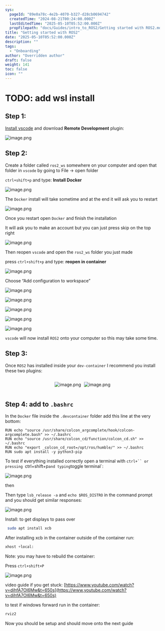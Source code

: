 ```yaml
---
sys:
  pageId: "89e0a78c-4e2b-4070-b327-d28cb0694742"
  createdTime: "2024-08-21T00:24:00.000Z"
  lastEditedTime: "2025-05-10T05:52:00.000Z"
  propFilepath: "docs/Guides/intro_to_ROS2/Getting started with ROS2.md"
title: "Getting started with ROS2"
date: "2025-05-10T05:52:00.000Z"
description: ""
tags:
  - "Onboarding"
author: "Overridden author"
draft: false
weight: 141
toc: false
icon: ""
---
```


# TODO: add wsl install

## Step 1:

[Install vscode](https://code.visualstudio.com/download) and download **Remote Development** plugin:

![image.png](https://prod-files-secure.s3.us-west-2.amazonaws.com/d518164a-d88e-44d1-a4ee-3adb3bd8bce0/efb52993-1881-4a40-b95e-6f020334f022/image.png?X-Amz-Algorithm=AWS4-HMAC-SHA256&X-Amz-Content-Sha256=UNSIGNED-PAYLOAD&X-Amz-Credential=ASIAZI2LB4663GEOVYK6%2F20250531%2Fus-west-2%2Fs3%2Faws4_request&X-Amz-Date=20250531T220723Z&X-Amz-Expires=3600&X-Amz-Security-Token=IQoJb3JpZ2luX2VjEPn%2F%2F%2F%2F%2F%2F%2F%2F%2F%2FwEaCXVzLXdlc3QtMiJHMEUCIHkoWlfay0a9erhsBtyrtprq41NfCHEE68M8%2BkeQ0bpyAiEA0YX0wL0N8CBPJjWfMyx6PbtePTtLNo%2FCKTO7%2BenXC3UqiAQIwv%2F%2F%2F%2F%2F%2F%2F%2F%2F%2FARAAGgw2Mzc0MjMxODM4MDUiDO6nayF2W5JQJJmi6ircA7xWtS%2FuyOEsOBCIG9NvzFUs0AecvJSJJ4ha3HJ5KYezRRik%2FGH29cWyMEK174geKGmPzFK9t4q44QCQx7Ew%2B2G6M2CUULia4MFMafIXK81eryZMloZ%2BU97h%2FTlMo8pEmpHalHyhp%2FuvcAzYNSIDqQ0kSvQLSZwifsRFgzW2JKU1E%2Bq7UFX7qQMlCQbIqSgBPz3cj3CflfpFuHhv2BNbwtZZ6MYTBYDgOOVO39dgclt6ucS5WF%2BUWdo25PywMXNEM6vEp0PpVIh6%2Byrh1G1CtLU1vlgRVW95HHsUip%2FHwFHyaKuplNsL%2BX1ZVZhx54jT76G0fOif4hEP%2FMo4SDGPa8X0uXhdJyhz3Txbx%2FRSTG8NgsD%2BMGmPU9R06RrS3HrozrzVkng395T6NM5DxFHDGxK4b1%2FPU2gLUj6pslKu%2FOqogXL5Fc4F%2F2CxQJhCVNvZCCqegR0WZOCKMyj7g4gThOaC5FCm0DP8kmoKpkEms6amvQCLiL6FSg6kO8%2BCV%2FRFMHKff%2FP9DfvAjgWw8JDHjfqsFTUQ1HSJrVnL3mv2pfMAs7PbrBWWl5H%2FtVSfJGsNNIMLrWTjmqDEgS6rkgk2zf7ATapYK3PUq8iGp9HNuy94OcNt6smNp3qFbllaMOzt7MEGOqUBczObuBMSXNXtStQcQHGrEIhTfmcbFLwjgy2Mux4OfgiAU75VT3ze3lUqF5MV7%2F0%2BDbQPh4Pd1uQSiPWJ9BoZjawo1lxYFbvZKPrTAb5YIEYWq%2BSo4sIkadQvcv52wOYoMf3UawTwNtfffROpXOA0eUwxC4bauGrxEkJvsKRGbcXjddxf%2FkLUgMiMuEkheVqx%2BCy4%2FkXSz6RZrXFZyv6dskvZFUix&X-Amz-Signature=5eee6ee8249cfb50b8d29c5e4b938be7bf46e34946dd3bf4cb7113d9ad6933f5&X-Amz-SignedHeaders=host&x-id=GetObject)

## Step 2:

Create a folder called `ros2_ws` somewhere on your computer and open that folder in `vscode` by going to File → open folder 

`ctrl+shift+p` and type: **Install Docker**

![image.png](https://prod-files-secure.s3.us-west-2.amazonaws.com/d518164a-d88e-44d1-a4ee-3adb3bd8bce0/2269dc0e-1cd5-47ff-bceb-c04ad9b2eab0/image.png?X-Amz-Algorithm=AWS4-HMAC-SHA256&X-Amz-Content-Sha256=UNSIGNED-PAYLOAD&X-Amz-Credential=ASIAZI2LB4663GEOVYK6%2F20250531%2Fus-west-2%2Fs3%2Faws4_request&X-Amz-Date=20250531T220723Z&X-Amz-Expires=3600&X-Amz-Security-Token=IQoJb3JpZ2luX2VjEPn%2F%2F%2F%2F%2F%2F%2F%2F%2F%2FwEaCXVzLXdlc3QtMiJHMEUCIHkoWlfay0a9erhsBtyrtprq41NfCHEE68M8%2BkeQ0bpyAiEA0YX0wL0N8CBPJjWfMyx6PbtePTtLNo%2FCKTO7%2BenXC3UqiAQIwv%2F%2F%2F%2F%2F%2F%2F%2F%2F%2FARAAGgw2Mzc0MjMxODM4MDUiDO6nayF2W5JQJJmi6ircA7xWtS%2FuyOEsOBCIG9NvzFUs0AecvJSJJ4ha3HJ5KYezRRik%2FGH29cWyMEK174geKGmPzFK9t4q44QCQx7Ew%2B2G6M2CUULia4MFMafIXK81eryZMloZ%2BU97h%2FTlMo8pEmpHalHyhp%2FuvcAzYNSIDqQ0kSvQLSZwifsRFgzW2JKU1E%2Bq7UFX7qQMlCQbIqSgBPz3cj3CflfpFuHhv2BNbwtZZ6MYTBYDgOOVO39dgclt6ucS5WF%2BUWdo25PywMXNEM6vEp0PpVIh6%2Byrh1G1CtLU1vlgRVW95HHsUip%2FHwFHyaKuplNsL%2BX1ZVZhx54jT76G0fOif4hEP%2FMo4SDGPa8X0uXhdJyhz3Txbx%2FRSTG8NgsD%2BMGmPU9R06RrS3HrozrzVkng395T6NM5DxFHDGxK4b1%2FPU2gLUj6pslKu%2FOqogXL5Fc4F%2F2CxQJhCVNvZCCqegR0WZOCKMyj7g4gThOaC5FCm0DP8kmoKpkEms6amvQCLiL6FSg6kO8%2BCV%2FRFMHKff%2FP9DfvAjgWw8JDHjfqsFTUQ1HSJrVnL3mv2pfMAs7PbrBWWl5H%2FtVSfJGsNNIMLrWTjmqDEgS6rkgk2zf7ATapYK3PUq8iGp9HNuy94OcNt6smNp3qFbllaMOzt7MEGOqUBczObuBMSXNXtStQcQHGrEIhTfmcbFLwjgy2Mux4OfgiAU75VT3ze3lUqF5MV7%2F0%2BDbQPh4Pd1uQSiPWJ9BoZjawo1lxYFbvZKPrTAb5YIEYWq%2BSo4sIkadQvcv52wOYoMf3UawTwNtfffROpXOA0eUwxC4bauGrxEkJvsKRGbcXjddxf%2FkLUgMiMuEkheVqx%2BCy4%2FkXSz6RZrXFZyv6dskvZFUix&X-Amz-Signature=279aa71de571ae2c74b8760184c3bd1b1af5573c9a3cca3e6684219ebd9fd7f2&X-Amz-SignedHeaders=host&x-id=GetObject)

The `Docker` install will take sometime and at the end it will ask you to restart

![image.png](https://prod-files-secure.s3.us-west-2.amazonaws.com/d518164a-d88e-44d1-a4ee-3adb3bd8bce0/ed233f78-be33-4b1f-b89c-9c346c0e961e/image.png?X-Amz-Algorithm=AWS4-HMAC-SHA256&X-Amz-Content-Sha256=UNSIGNED-PAYLOAD&X-Amz-Credential=ASIAZI2LB4663GEOVYK6%2F20250531%2Fus-west-2%2Fs3%2Faws4_request&X-Amz-Date=20250531T220723Z&X-Amz-Expires=3600&X-Amz-Security-Token=IQoJb3JpZ2luX2VjEPn%2F%2F%2F%2F%2F%2F%2F%2F%2F%2FwEaCXVzLXdlc3QtMiJHMEUCIHkoWlfay0a9erhsBtyrtprq41NfCHEE68M8%2BkeQ0bpyAiEA0YX0wL0N8CBPJjWfMyx6PbtePTtLNo%2FCKTO7%2BenXC3UqiAQIwv%2F%2F%2F%2F%2F%2F%2F%2F%2F%2FARAAGgw2Mzc0MjMxODM4MDUiDO6nayF2W5JQJJmi6ircA7xWtS%2FuyOEsOBCIG9NvzFUs0AecvJSJJ4ha3HJ5KYezRRik%2FGH29cWyMEK174geKGmPzFK9t4q44QCQx7Ew%2B2G6M2CUULia4MFMafIXK81eryZMloZ%2BU97h%2FTlMo8pEmpHalHyhp%2FuvcAzYNSIDqQ0kSvQLSZwifsRFgzW2JKU1E%2Bq7UFX7qQMlCQbIqSgBPz3cj3CflfpFuHhv2BNbwtZZ6MYTBYDgOOVO39dgclt6ucS5WF%2BUWdo25PywMXNEM6vEp0PpVIh6%2Byrh1G1CtLU1vlgRVW95HHsUip%2FHwFHyaKuplNsL%2BX1ZVZhx54jT76G0fOif4hEP%2FMo4SDGPa8X0uXhdJyhz3Txbx%2FRSTG8NgsD%2BMGmPU9R06RrS3HrozrzVkng395T6NM5DxFHDGxK4b1%2FPU2gLUj6pslKu%2FOqogXL5Fc4F%2F2CxQJhCVNvZCCqegR0WZOCKMyj7g4gThOaC5FCm0DP8kmoKpkEms6amvQCLiL6FSg6kO8%2BCV%2FRFMHKff%2FP9DfvAjgWw8JDHjfqsFTUQ1HSJrVnL3mv2pfMAs7PbrBWWl5H%2FtVSfJGsNNIMLrWTjmqDEgS6rkgk2zf7ATapYK3PUq8iGp9HNuy94OcNt6smNp3qFbllaMOzt7MEGOqUBczObuBMSXNXtStQcQHGrEIhTfmcbFLwjgy2Mux4OfgiAU75VT3ze3lUqF5MV7%2F0%2BDbQPh4Pd1uQSiPWJ9BoZjawo1lxYFbvZKPrTAb5YIEYWq%2BSo4sIkadQvcv52wOYoMf3UawTwNtfffROpXOA0eUwxC4bauGrxEkJvsKRGbcXjddxf%2FkLUgMiMuEkheVqx%2BCy4%2FkXSz6RZrXFZyv6dskvZFUix&X-Amz-Signature=39cac5d041f8bbce5780de640a0f7963d8bb989d9181e143dd75bdffb01b5aaf&X-Amz-SignedHeaders=host&x-id=GetObject)

Once you restart open `Docker` and finish the installation

It will ask you to make an account but you can just press skip on the top right

![image.png](https://prod-files-secure.s3.us-west-2.amazonaws.com/d518164a-d88e-44d1-a4ee-3adb3bd8bce0/21010ad9-1659-4fd9-9f59-9932a09b2a3d/image.png?X-Amz-Algorithm=AWS4-HMAC-SHA256&X-Amz-Content-Sha256=UNSIGNED-PAYLOAD&X-Amz-Credential=ASIAZI2LB4663GEOVYK6%2F20250531%2Fus-west-2%2Fs3%2Faws4_request&X-Amz-Date=20250531T220723Z&X-Amz-Expires=3600&X-Amz-Security-Token=IQoJb3JpZ2luX2VjEPn%2F%2F%2F%2F%2F%2F%2F%2F%2F%2FwEaCXVzLXdlc3QtMiJHMEUCIHkoWlfay0a9erhsBtyrtprq41NfCHEE68M8%2BkeQ0bpyAiEA0YX0wL0N8CBPJjWfMyx6PbtePTtLNo%2FCKTO7%2BenXC3UqiAQIwv%2F%2F%2F%2F%2F%2F%2F%2F%2F%2FARAAGgw2Mzc0MjMxODM4MDUiDO6nayF2W5JQJJmi6ircA7xWtS%2FuyOEsOBCIG9NvzFUs0AecvJSJJ4ha3HJ5KYezRRik%2FGH29cWyMEK174geKGmPzFK9t4q44QCQx7Ew%2B2G6M2CUULia4MFMafIXK81eryZMloZ%2BU97h%2FTlMo8pEmpHalHyhp%2FuvcAzYNSIDqQ0kSvQLSZwifsRFgzW2JKU1E%2Bq7UFX7qQMlCQbIqSgBPz3cj3CflfpFuHhv2BNbwtZZ6MYTBYDgOOVO39dgclt6ucS5WF%2BUWdo25PywMXNEM6vEp0PpVIh6%2Byrh1G1CtLU1vlgRVW95HHsUip%2FHwFHyaKuplNsL%2BX1ZVZhx54jT76G0fOif4hEP%2FMo4SDGPa8X0uXhdJyhz3Txbx%2FRSTG8NgsD%2BMGmPU9R06RrS3HrozrzVkng395T6NM5DxFHDGxK4b1%2FPU2gLUj6pslKu%2FOqogXL5Fc4F%2F2CxQJhCVNvZCCqegR0WZOCKMyj7g4gThOaC5FCm0DP8kmoKpkEms6amvQCLiL6FSg6kO8%2BCV%2FRFMHKff%2FP9DfvAjgWw8JDHjfqsFTUQ1HSJrVnL3mv2pfMAs7PbrBWWl5H%2FtVSfJGsNNIMLrWTjmqDEgS6rkgk2zf7ATapYK3PUq8iGp9HNuy94OcNt6smNp3qFbllaMOzt7MEGOqUBczObuBMSXNXtStQcQHGrEIhTfmcbFLwjgy2Mux4OfgiAU75VT3ze3lUqF5MV7%2F0%2BDbQPh4Pd1uQSiPWJ9BoZjawo1lxYFbvZKPrTAb5YIEYWq%2BSo4sIkadQvcv52wOYoMf3UawTwNtfffROpXOA0eUwxC4bauGrxEkJvsKRGbcXjddxf%2FkLUgMiMuEkheVqx%2BCy4%2FkXSz6RZrXFZyv6dskvZFUix&X-Amz-Signature=7e2fc18c17fdb8e6794612051917f2ba798000329b14bfd311119cade7238a42&X-Amz-SignedHeaders=host&x-id=GetObject)

Then reopen `vscode` and open the `ros2_ws` folder you just made

press `ctrl+shift+p` and type: **reopen in container**

![image.png](https://prod-files-secure.s3.us-west-2.amazonaws.com/d518164a-d88e-44d1-a4ee-3adb3bd8bce0/4e93b8c2-41ad-488c-8095-c74205196118/image.png?X-Amz-Algorithm=AWS4-HMAC-SHA256&X-Amz-Content-Sha256=UNSIGNED-PAYLOAD&X-Amz-Credential=ASIAZI2LB4663GEOVYK6%2F20250531%2Fus-west-2%2Fs3%2Faws4_request&X-Amz-Date=20250531T220723Z&X-Amz-Expires=3600&X-Amz-Security-Token=IQoJb3JpZ2luX2VjEPn%2F%2F%2F%2F%2F%2F%2F%2F%2F%2FwEaCXVzLXdlc3QtMiJHMEUCIHkoWlfay0a9erhsBtyrtprq41NfCHEE68M8%2BkeQ0bpyAiEA0YX0wL0N8CBPJjWfMyx6PbtePTtLNo%2FCKTO7%2BenXC3UqiAQIwv%2F%2F%2F%2F%2F%2F%2F%2F%2F%2FARAAGgw2Mzc0MjMxODM4MDUiDO6nayF2W5JQJJmi6ircA7xWtS%2FuyOEsOBCIG9NvzFUs0AecvJSJJ4ha3HJ5KYezRRik%2FGH29cWyMEK174geKGmPzFK9t4q44QCQx7Ew%2B2G6M2CUULia4MFMafIXK81eryZMloZ%2BU97h%2FTlMo8pEmpHalHyhp%2FuvcAzYNSIDqQ0kSvQLSZwifsRFgzW2JKU1E%2Bq7UFX7qQMlCQbIqSgBPz3cj3CflfpFuHhv2BNbwtZZ6MYTBYDgOOVO39dgclt6ucS5WF%2BUWdo25PywMXNEM6vEp0PpVIh6%2Byrh1G1CtLU1vlgRVW95HHsUip%2FHwFHyaKuplNsL%2BX1ZVZhx54jT76G0fOif4hEP%2FMo4SDGPa8X0uXhdJyhz3Txbx%2FRSTG8NgsD%2BMGmPU9R06RrS3HrozrzVkng395T6NM5DxFHDGxK4b1%2FPU2gLUj6pslKu%2FOqogXL5Fc4F%2F2CxQJhCVNvZCCqegR0WZOCKMyj7g4gThOaC5FCm0DP8kmoKpkEms6amvQCLiL6FSg6kO8%2BCV%2FRFMHKff%2FP9DfvAjgWw8JDHjfqsFTUQ1HSJrVnL3mv2pfMAs7PbrBWWl5H%2FtVSfJGsNNIMLrWTjmqDEgS6rkgk2zf7ATapYK3PUq8iGp9HNuy94OcNt6smNp3qFbllaMOzt7MEGOqUBczObuBMSXNXtStQcQHGrEIhTfmcbFLwjgy2Mux4OfgiAU75VT3ze3lUqF5MV7%2F0%2BDbQPh4Pd1uQSiPWJ9BoZjawo1lxYFbvZKPrTAb5YIEYWq%2BSo4sIkadQvcv52wOYoMf3UawTwNtfffROpXOA0eUwxC4bauGrxEkJvsKRGbcXjddxf%2FkLUgMiMuEkheVqx%2BCy4%2FkXSz6RZrXFZyv6dskvZFUix&X-Amz-Signature=ad71e75cd164a708a36543a67dde7cf371c7f6633932a77fe1b3baecd9f4c76e&X-Amz-SignedHeaders=host&x-id=GetObject)

Choose “Add configuration to workspace”

![image.png](https://prod-files-secure.s3.us-west-2.amazonaws.com/d518164a-d88e-44d1-a4ee-3adb3bd8bce0/9560b282-5060-4989-ba37-97e7b2c22476/image.png?X-Amz-Algorithm=AWS4-HMAC-SHA256&X-Amz-Content-Sha256=UNSIGNED-PAYLOAD&X-Amz-Credential=ASIAZI2LB4663GEOVYK6%2F20250531%2Fus-west-2%2Fs3%2Faws4_request&X-Amz-Date=20250531T220723Z&X-Amz-Expires=3600&X-Amz-Security-Token=IQoJb3JpZ2luX2VjEPn%2F%2F%2F%2F%2F%2F%2F%2F%2F%2FwEaCXVzLXdlc3QtMiJHMEUCIHkoWlfay0a9erhsBtyrtprq41NfCHEE68M8%2BkeQ0bpyAiEA0YX0wL0N8CBPJjWfMyx6PbtePTtLNo%2FCKTO7%2BenXC3UqiAQIwv%2F%2F%2F%2F%2F%2F%2F%2F%2F%2FARAAGgw2Mzc0MjMxODM4MDUiDO6nayF2W5JQJJmi6ircA7xWtS%2FuyOEsOBCIG9NvzFUs0AecvJSJJ4ha3HJ5KYezRRik%2FGH29cWyMEK174geKGmPzFK9t4q44QCQx7Ew%2B2G6M2CUULia4MFMafIXK81eryZMloZ%2BU97h%2FTlMo8pEmpHalHyhp%2FuvcAzYNSIDqQ0kSvQLSZwifsRFgzW2JKU1E%2Bq7UFX7qQMlCQbIqSgBPz3cj3CflfpFuHhv2BNbwtZZ6MYTBYDgOOVO39dgclt6ucS5WF%2BUWdo25PywMXNEM6vEp0PpVIh6%2Byrh1G1CtLU1vlgRVW95HHsUip%2FHwFHyaKuplNsL%2BX1ZVZhx54jT76G0fOif4hEP%2FMo4SDGPa8X0uXhdJyhz3Txbx%2FRSTG8NgsD%2BMGmPU9R06RrS3HrozrzVkng395T6NM5DxFHDGxK4b1%2FPU2gLUj6pslKu%2FOqogXL5Fc4F%2F2CxQJhCVNvZCCqegR0WZOCKMyj7g4gThOaC5FCm0DP8kmoKpkEms6amvQCLiL6FSg6kO8%2BCV%2FRFMHKff%2FP9DfvAjgWw8JDHjfqsFTUQ1HSJrVnL3mv2pfMAs7PbrBWWl5H%2FtVSfJGsNNIMLrWTjmqDEgS6rkgk2zf7ATapYK3PUq8iGp9HNuy94OcNt6smNp3qFbllaMOzt7MEGOqUBczObuBMSXNXtStQcQHGrEIhTfmcbFLwjgy2Mux4OfgiAU75VT3ze3lUqF5MV7%2F0%2BDbQPh4Pd1uQSiPWJ9BoZjawo1lxYFbvZKPrTAb5YIEYWq%2BSo4sIkadQvcv52wOYoMf3UawTwNtfffROpXOA0eUwxC4bauGrxEkJvsKRGbcXjddxf%2FkLUgMiMuEkheVqx%2BCy4%2FkXSz6RZrXFZyv6dskvZFUix&X-Amz-Signature=6776e3a792489593fbc64d44cf818e4e2227d672b254f7ae3889c348b129ca63&X-Amz-SignedHeaders=host&x-id=GetObject)

![image.png](https://prod-files-secure.s3.us-west-2.amazonaws.com/d518164a-d88e-44d1-a4ee-3adb3bd8bce0/2ee63f81-886b-48e8-a553-dc6e5eac99e4/image.png?X-Amz-Algorithm=AWS4-HMAC-SHA256&X-Amz-Content-Sha256=UNSIGNED-PAYLOAD&X-Amz-Credential=ASIAZI2LB4663GEOVYK6%2F20250531%2Fus-west-2%2Fs3%2Faws4_request&X-Amz-Date=20250531T220723Z&X-Amz-Expires=3600&X-Amz-Security-Token=IQoJb3JpZ2luX2VjEPn%2F%2F%2F%2F%2F%2F%2F%2F%2F%2FwEaCXVzLXdlc3QtMiJHMEUCIHkoWlfay0a9erhsBtyrtprq41NfCHEE68M8%2BkeQ0bpyAiEA0YX0wL0N8CBPJjWfMyx6PbtePTtLNo%2FCKTO7%2BenXC3UqiAQIwv%2F%2F%2F%2F%2F%2F%2F%2F%2F%2FARAAGgw2Mzc0MjMxODM4MDUiDO6nayF2W5JQJJmi6ircA7xWtS%2FuyOEsOBCIG9NvzFUs0AecvJSJJ4ha3HJ5KYezRRik%2FGH29cWyMEK174geKGmPzFK9t4q44QCQx7Ew%2B2G6M2CUULia4MFMafIXK81eryZMloZ%2BU97h%2FTlMo8pEmpHalHyhp%2FuvcAzYNSIDqQ0kSvQLSZwifsRFgzW2JKU1E%2Bq7UFX7qQMlCQbIqSgBPz3cj3CflfpFuHhv2BNbwtZZ6MYTBYDgOOVO39dgclt6ucS5WF%2BUWdo25PywMXNEM6vEp0PpVIh6%2Byrh1G1CtLU1vlgRVW95HHsUip%2FHwFHyaKuplNsL%2BX1ZVZhx54jT76G0fOif4hEP%2FMo4SDGPa8X0uXhdJyhz3Txbx%2FRSTG8NgsD%2BMGmPU9R06RrS3HrozrzVkng395T6NM5DxFHDGxK4b1%2FPU2gLUj6pslKu%2FOqogXL5Fc4F%2F2CxQJhCVNvZCCqegR0WZOCKMyj7g4gThOaC5FCm0DP8kmoKpkEms6amvQCLiL6FSg6kO8%2BCV%2FRFMHKff%2FP9DfvAjgWw8JDHjfqsFTUQ1HSJrVnL3mv2pfMAs7PbrBWWl5H%2FtVSfJGsNNIMLrWTjmqDEgS6rkgk2zf7ATapYK3PUq8iGp9HNuy94OcNt6smNp3qFbllaMOzt7MEGOqUBczObuBMSXNXtStQcQHGrEIhTfmcbFLwjgy2Mux4OfgiAU75VT3ze3lUqF5MV7%2F0%2BDbQPh4Pd1uQSiPWJ9BoZjawo1lxYFbvZKPrTAb5YIEYWq%2BSo4sIkadQvcv52wOYoMf3UawTwNtfffROpXOA0eUwxC4bauGrxEkJvsKRGbcXjddxf%2FkLUgMiMuEkheVqx%2BCy4%2FkXSz6RZrXFZyv6dskvZFUix&X-Amz-Signature=90b141102308858a14a5ad73912dd192ffe36afd757497509a72bf35a80709b8&X-Amz-SignedHeaders=host&x-id=GetObject)

![image.png](https://prod-files-secure.s3.us-west-2.amazonaws.com/d518164a-d88e-44d1-a4ee-3adb3bd8bce0/ae1580b2-b048-407e-aed9-b584224a7a04/image.png?X-Amz-Algorithm=AWS4-HMAC-SHA256&X-Amz-Content-Sha256=UNSIGNED-PAYLOAD&X-Amz-Credential=ASIAZI2LB4663GEOVYK6%2F20250531%2Fus-west-2%2Fs3%2Faws4_request&X-Amz-Date=20250531T220723Z&X-Amz-Expires=3600&X-Amz-Security-Token=IQoJb3JpZ2luX2VjEPn%2F%2F%2F%2F%2F%2F%2F%2F%2F%2FwEaCXVzLXdlc3QtMiJHMEUCIHkoWlfay0a9erhsBtyrtprq41NfCHEE68M8%2BkeQ0bpyAiEA0YX0wL0N8CBPJjWfMyx6PbtePTtLNo%2FCKTO7%2BenXC3UqiAQIwv%2F%2F%2F%2F%2F%2F%2F%2F%2F%2FARAAGgw2Mzc0MjMxODM4MDUiDO6nayF2W5JQJJmi6ircA7xWtS%2FuyOEsOBCIG9NvzFUs0AecvJSJJ4ha3HJ5KYezRRik%2FGH29cWyMEK174geKGmPzFK9t4q44QCQx7Ew%2B2G6M2CUULia4MFMafIXK81eryZMloZ%2BU97h%2FTlMo8pEmpHalHyhp%2FuvcAzYNSIDqQ0kSvQLSZwifsRFgzW2JKU1E%2Bq7UFX7qQMlCQbIqSgBPz3cj3CflfpFuHhv2BNbwtZZ6MYTBYDgOOVO39dgclt6ucS5WF%2BUWdo25PywMXNEM6vEp0PpVIh6%2Byrh1G1CtLU1vlgRVW95HHsUip%2FHwFHyaKuplNsL%2BX1ZVZhx54jT76G0fOif4hEP%2FMo4SDGPa8X0uXhdJyhz3Txbx%2FRSTG8NgsD%2BMGmPU9R06RrS3HrozrzVkng395T6NM5DxFHDGxK4b1%2FPU2gLUj6pslKu%2FOqogXL5Fc4F%2F2CxQJhCVNvZCCqegR0WZOCKMyj7g4gThOaC5FCm0DP8kmoKpkEms6amvQCLiL6FSg6kO8%2BCV%2FRFMHKff%2FP9DfvAjgWw8JDHjfqsFTUQ1HSJrVnL3mv2pfMAs7PbrBWWl5H%2FtVSfJGsNNIMLrWTjmqDEgS6rkgk2zf7ATapYK3PUq8iGp9HNuy94OcNt6smNp3qFbllaMOzt7MEGOqUBczObuBMSXNXtStQcQHGrEIhTfmcbFLwjgy2Mux4OfgiAU75VT3ze3lUqF5MV7%2F0%2BDbQPh4Pd1uQSiPWJ9BoZjawo1lxYFbvZKPrTAb5YIEYWq%2BSo4sIkadQvcv52wOYoMf3UawTwNtfffROpXOA0eUwxC4bauGrxEkJvsKRGbcXjddxf%2FkLUgMiMuEkheVqx%2BCy4%2FkXSz6RZrXFZyv6dskvZFUix&X-Amz-Signature=22f2fb9ade27fd5bcd4f9a233da4b5974c385f89b4177709daca6376392c8813&X-Amz-SignedHeaders=host&x-id=GetObject)

![image.png](https://prod-files-secure.s3.us-west-2.amazonaws.com/d518164a-d88e-44d1-a4ee-3adb3bd8bce0/53255b28-f75e-430f-b9e3-c0ac8577e42b/image.png?X-Amz-Algorithm=AWS4-HMAC-SHA256&X-Amz-Content-Sha256=UNSIGNED-PAYLOAD&X-Amz-Credential=ASIAZI2LB4663GEOVYK6%2F20250531%2Fus-west-2%2Fs3%2Faws4_request&X-Amz-Date=20250531T220723Z&X-Amz-Expires=3600&X-Amz-Security-Token=IQoJb3JpZ2luX2VjEPn%2F%2F%2F%2F%2F%2F%2F%2F%2F%2FwEaCXVzLXdlc3QtMiJHMEUCIHkoWlfay0a9erhsBtyrtprq41NfCHEE68M8%2BkeQ0bpyAiEA0YX0wL0N8CBPJjWfMyx6PbtePTtLNo%2FCKTO7%2BenXC3UqiAQIwv%2F%2F%2F%2F%2F%2F%2F%2F%2F%2FARAAGgw2Mzc0MjMxODM4MDUiDO6nayF2W5JQJJmi6ircA7xWtS%2FuyOEsOBCIG9NvzFUs0AecvJSJJ4ha3HJ5KYezRRik%2FGH29cWyMEK174geKGmPzFK9t4q44QCQx7Ew%2B2G6M2CUULia4MFMafIXK81eryZMloZ%2BU97h%2FTlMo8pEmpHalHyhp%2FuvcAzYNSIDqQ0kSvQLSZwifsRFgzW2JKU1E%2Bq7UFX7qQMlCQbIqSgBPz3cj3CflfpFuHhv2BNbwtZZ6MYTBYDgOOVO39dgclt6ucS5WF%2BUWdo25PywMXNEM6vEp0PpVIh6%2Byrh1G1CtLU1vlgRVW95HHsUip%2FHwFHyaKuplNsL%2BX1ZVZhx54jT76G0fOif4hEP%2FMo4SDGPa8X0uXhdJyhz3Txbx%2FRSTG8NgsD%2BMGmPU9R06RrS3HrozrzVkng395T6NM5DxFHDGxK4b1%2FPU2gLUj6pslKu%2FOqogXL5Fc4F%2F2CxQJhCVNvZCCqegR0WZOCKMyj7g4gThOaC5FCm0DP8kmoKpkEms6amvQCLiL6FSg6kO8%2BCV%2FRFMHKff%2FP9DfvAjgWw8JDHjfqsFTUQ1HSJrVnL3mv2pfMAs7PbrBWWl5H%2FtVSfJGsNNIMLrWTjmqDEgS6rkgk2zf7ATapYK3PUq8iGp9HNuy94OcNt6smNp3qFbllaMOzt7MEGOqUBczObuBMSXNXtStQcQHGrEIhTfmcbFLwjgy2Mux4OfgiAU75VT3ze3lUqF5MV7%2F0%2BDbQPh4Pd1uQSiPWJ9BoZjawo1lxYFbvZKPrTAb5YIEYWq%2BSo4sIkadQvcv52wOYoMf3UawTwNtfffROpXOA0eUwxC4bauGrxEkJvsKRGbcXjddxf%2FkLUgMiMuEkheVqx%2BCy4%2FkXSz6RZrXFZyv6dskvZFUix&X-Amz-Signature=7f9359b1a5b14dc7a9ccd6fa3b2eb6ff77f1dd1f9c42241de26815dbf11be215&X-Amz-SignedHeaders=host&x-id=GetObject)

![image.png](https://prod-files-secure.s3.us-west-2.amazonaws.com/d518164a-d88e-44d1-a4ee-3adb3bd8bce0/7c562767-5af9-4ffb-97d1-327bcdf4ee00/image.png?X-Amz-Algorithm=AWS4-HMAC-SHA256&X-Amz-Content-Sha256=UNSIGNED-PAYLOAD&X-Amz-Credential=ASIAZI2LB4663GEOVYK6%2F20250531%2Fus-west-2%2Fs3%2Faws4_request&X-Amz-Date=20250531T220723Z&X-Amz-Expires=3600&X-Amz-Security-Token=IQoJb3JpZ2luX2VjEPn%2F%2F%2F%2F%2F%2F%2F%2F%2F%2FwEaCXVzLXdlc3QtMiJHMEUCIHkoWlfay0a9erhsBtyrtprq41NfCHEE68M8%2BkeQ0bpyAiEA0YX0wL0N8CBPJjWfMyx6PbtePTtLNo%2FCKTO7%2BenXC3UqiAQIwv%2F%2F%2F%2F%2F%2F%2F%2F%2F%2FARAAGgw2Mzc0MjMxODM4MDUiDO6nayF2W5JQJJmi6ircA7xWtS%2FuyOEsOBCIG9NvzFUs0AecvJSJJ4ha3HJ5KYezRRik%2FGH29cWyMEK174geKGmPzFK9t4q44QCQx7Ew%2B2G6M2CUULia4MFMafIXK81eryZMloZ%2BU97h%2FTlMo8pEmpHalHyhp%2FuvcAzYNSIDqQ0kSvQLSZwifsRFgzW2JKU1E%2Bq7UFX7qQMlCQbIqSgBPz3cj3CflfpFuHhv2BNbwtZZ6MYTBYDgOOVO39dgclt6ucS5WF%2BUWdo25PywMXNEM6vEp0PpVIh6%2Byrh1G1CtLU1vlgRVW95HHsUip%2FHwFHyaKuplNsL%2BX1ZVZhx54jT76G0fOif4hEP%2FMo4SDGPa8X0uXhdJyhz3Txbx%2FRSTG8NgsD%2BMGmPU9R06RrS3HrozrzVkng395T6NM5DxFHDGxK4b1%2FPU2gLUj6pslKu%2FOqogXL5Fc4F%2F2CxQJhCVNvZCCqegR0WZOCKMyj7g4gThOaC5FCm0DP8kmoKpkEms6amvQCLiL6FSg6kO8%2BCV%2FRFMHKff%2FP9DfvAjgWw8JDHjfqsFTUQ1HSJrVnL3mv2pfMAs7PbrBWWl5H%2FtVSfJGsNNIMLrWTjmqDEgS6rkgk2zf7ATapYK3PUq8iGp9HNuy94OcNt6smNp3qFbllaMOzt7MEGOqUBczObuBMSXNXtStQcQHGrEIhTfmcbFLwjgy2Mux4OfgiAU75VT3ze3lUqF5MV7%2F0%2BDbQPh4Pd1uQSiPWJ9BoZjawo1lxYFbvZKPrTAb5YIEYWq%2BSo4sIkadQvcv52wOYoMf3UawTwNtfffROpXOA0eUwxC4bauGrxEkJvsKRGbcXjddxf%2FkLUgMiMuEkheVqx%2BCy4%2FkXSz6RZrXFZyv6dskvZFUix&X-Amz-Signature=964242552eb2f9aa2df2574dbe5995a6c2b35199ef7e570fdf942e9bc2f4baa5&X-Amz-SignedHeaders=host&x-id=GetObject)

`vscode` will now install `ROS2` onto your computer so this may take some time.

## Step 3:

Once `ROS2` has installed inside your `dev-container` I recommend you install these two plugins:

<div style="display: flex;flex-direction: row; column-gap:10px; max-width: 630px;justify-content: center;">
<div>

![image.png](https://prod-files-secure.s3.us-west-2.amazonaws.com/d518164a-d88e-44d1-a4ee-3adb3bd8bce0/3fc3d550-5a54-4ba1-ba6b-faa01cdb7369/image.png?X-Amz-Algorithm=AWS4-HMAC-SHA256&X-Amz-Content-Sha256=UNSIGNED-PAYLOAD&X-Amz-Credential=ASIAZI2LB466TVE2EFC5%2F20250531%2Fus-west-2%2Fs3%2Faws4_request&X-Amz-Date=20250531T220725Z&X-Amz-Expires=3600&X-Amz-Security-Token=IQoJb3JpZ2luX2VjEPz%2F%2F%2F%2F%2F%2F%2F%2F%2F%2FwEaCXVzLXdlc3QtMiJIMEYCIQCvmPxYRwxFW2LlD5O4gvcMSbcSrz50u9JLEo%2FUDIzgyAIhAN1jxlSJ1FweFdv8IXLMbEW5i404RcaUmj6ftgvvYkkXKogECMX%2F%2F%2F%2F%2F%2F%2F%2F%2F%2FwEQABoMNjM3NDIzMTgzODA1Igy%2FZXVisk%2BRfa%2BeaHIq3AP2khKjvtgh2wYnGrNt%2B%2F52F5%2BDxr1OfhhBXoZNVPjik1680VYyk0jUpdxf1vNqvdoyVMmvQ3Ijv3qqSlchOZPBtv%2FCFm8sK6w0uSi4Xnw7AuRqnTV08WJhebLp1MePOuZfCv6Yj%2FaLNfGcrS%2B9XDECOgl6TH8oyrvMLUzOpcK6%2FILf%2BZZML4%2Ba%2FKZkridd5sOpXRYBXGOn5EaI9x5DFlyYE6MJTBF%2FB9yO6ySLkh9lzXDyVGkr8Z%2FCqBihRcocJ4wU1ZnBaFwdJ%2FwVnFppVg%2BM2vZrFY6tYZaeBQaJBk7GIwBADgRP4HSTYsLRj0rJCoTKQ6CRCeebB2e4uepQOhiJKk5Vy%2Bp6Xx3qBUqpnsPkPyg8xJaWnnaouCvzpSloBYYt70YG2CFwQqMhrBYzM72%2Bc%2BX6ydt8MIVa9VOyeo6nUDbWr6Dlyjpkknlar9kzkpB99YVdg2NQeAoW9%2FDcAHjdOYQCLQrUjSPQURpgcZaiBmhmru0wps%2Bm8FPX0dpzTNf30CqcKSIRlUi7kmyPiAKK%2ByC%2B%2FBzESgoS%2F%2FiMOkNI8PNmTpG1m2tdy%2F3HEr0JQAyXziGJmkgXE%2BUwtgtLKdDb6RTu0v9XmaBdKjd%2BcUtlEgC%2FjBN6QB2ZK7x%2BLTCgwO3BBjqkARu8JfvBgaC%2FCWl8WasQ7btB8qtL0YRbjICT6QbQ2u14cpLfUvxYSdqvr4dAbzbrL89KKwbdkq1Rj4W4%2FmUhIS3T8da2hYng5D45VPxwybIiVmaXBMxXoqc2q0vx5gqj9dTPQt4jFtYoivw38sTZf%2B0PyYxArSMPgoC5aZz5peaZDDDDyP28vxbubv3H2Al7zOROrZiELUjaPkyFy4AApnJHHspL&X-Amz-Signature=32e8ea6c15f0366cdef88713432828ab6ce7b5c041275a899fdebdf6fe2c1d17&X-Amz-SignedHeaders=host&x-id=GetObject)

</div>
<div>

![image.png](https://prod-files-secure.s3.us-west-2.amazonaws.com/d518164a-d88e-44d1-a4ee-3adb3bd8bce0/d994cc66-13c2-4093-a5a3-f84cf4601a82/image.png?X-Amz-Algorithm=AWS4-HMAC-SHA256&X-Amz-Content-Sha256=UNSIGNED-PAYLOAD&X-Amz-Credential=ASIAZI2LB466657ZDDQG%2F20250531%2Fus-west-2%2Fs3%2Faws4_request&X-Amz-Date=20250531T220725Z&X-Amz-Expires=3600&X-Amz-Security-Token=IQoJb3JpZ2luX2VjEP3%2F%2F%2F%2F%2F%2F%2F%2F%2F%2FwEaCXVzLXdlc3QtMiJGMEQCIEEISIrR2X9wa2rHZm087yvz5JlyjAHCHQacqhi7nTMeAiAnZ7c1wMZHdN%2B%2FbQbYlUQEq%2BWZ2mJs275R8XIk0rYy5yqIBAjG%2F%2F%2F%2F%2F%2F%2F%2F%2F%2F8BEAAaDDYzNzQyMzE4MzgwNSIM3KfGZwzlk%2BHeS%2BaIKtwDicqJCfA5ggN0pd3PCXl3sJVj7Uq2Hmq9kKek66qqZZMufFiCYU2q4XYOJ3TncMig5qqX9HO3BFUmi6MFtOoPHY7Ek2Sy4bwvuBZs99HmwswaW06VFm6SUQbdv2p9lA6RyJMa1w42s%2F%2FHVn%2FdbmzvEUx4HPETRX98TLxwjjG2tLsekV78w6FZNH5JfqoWXCsdnV8l32SuVP4bWWdd9aeJGkuBsmrCvJfETPW0BqOy1lZ%2BJQBrp%2B5m6kMMozNcHFCYgxy3IF56su7f8ykQOlJoC%2BZTXRANZ9Hg9jgQDiDrTULabwC%2FCGtqurpbKcJlFrlCiZcTWTbkB%2BbJc1a7NKEfXuD%2FBvjc0NbWUsu6DwfRhBgvUN4s%2FtVuWRwRSUxxP4BdF1lumrMVI%2B6rSnB0ItWq2P7Enq%2Ft3HCWnquWi8rpJiLodx1F2CdOg4ZaV2rgLu8hllt7ZlvVE1HT4VGBL%2FuOKqZtLQKpbE196wCrkwtQHh6GfIJRy0b0Es5QPPHnwLhR6%2FKjffIxStv%2BdzgsGDBHzhIaaZmGfaNouYeZTrwleDEoc2LE%2F6I%2FHXTBALtO3r9dRUyPx0d%2Fr5VK04NyxuB2z1TTFimmS1Vi0If9DNlm7lSSfbeACMs6GettMSowtuLtwQY6pgFE52uo0nS5%2FlkJ6lM3%2FYymjSfkIPoyaiLS8XS%2BwZPB8A%2FXMSQK4jZePvqtCxC7Le%2FikRrtO%2BUh4z%2BBL8zPfK3Nr1zfDSou1jUSYtSFO%2FjY4n15SgLtQCNUr%2FLVp6VOl1JML5CqxwbwfXymbqaLvy2a62aCNEoqeKqKvNBW2qhRIV1ItOw5O9%2FpCrwitYAj98FfD8Uc9ygGO4QU1lD%2B8XZ0JS4AMbHh&X-Amz-Signature=dfb993dadf041c2a2b97cae0587a29ff1d548b024452378e0dd9552c64c45c15&X-Amz-SignedHeaders=host&x-id=GetObject)

</div>
</div>

## Step 4: add to `.bashrc`

In the `Docker` file inside the `.devcontainer` folder add this line at the very bottom: 

```docker
RUN echo "source /usr/share/colcon_argcomplete/hook/colcon-argcomplete.bash" >> ~/.bashrc
RUN echo "source /usr/share/colcon_cd/function/colcon_cd.sh" >> ~/.bashrc
RUN echo "export _colcon_cd_root=/opt/ros/humble/" >> ~/.bashrc
RUN sudo apt install -y python3-pip 
```

To test if everything installed correctly open a terminal with `ctrl+`` or pressing `ctrl+shift+p` and typing `toggle terminal`:

![image.png](https://prod-files-secure.s3.us-west-2.amazonaws.com/d518164a-d88e-44d1-a4ee-3adb3bd8bce0/6a4943d8-b04e-4c02-9a58-775f3384d1a5/image.png?X-Amz-Algorithm=AWS4-HMAC-SHA256&X-Amz-Content-Sha256=UNSIGNED-PAYLOAD&X-Amz-Credential=ASIAZI2LB4663GEOVYK6%2F20250531%2Fus-west-2%2Fs3%2Faws4_request&X-Amz-Date=20250531T220723Z&X-Amz-Expires=3600&X-Amz-Security-Token=IQoJb3JpZ2luX2VjEPn%2F%2F%2F%2F%2F%2F%2F%2F%2F%2FwEaCXVzLXdlc3QtMiJHMEUCIHkoWlfay0a9erhsBtyrtprq41NfCHEE68M8%2BkeQ0bpyAiEA0YX0wL0N8CBPJjWfMyx6PbtePTtLNo%2FCKTO7%2BenXC3UqiAQIwv%2F%2F%2F%2F%2F%2F%2F%2F%2F%2FARAAGgw2Mzc0MjMxODM4MDUiDO6nayF2W5JQJJmi6ircA7xWtS%2FuyOEsOBCIG9NvzFUs0AecvJSJJ4ha3HJ5KYezRRik%2FGH29cWyMEK174geKGmPzFK9t4q44QCQx7Ew%2B2G6M2CUULia4MFMafIXK81eryZMloZ%2BU97h%2FTlMo8pEmpHalHyhp%2FuvcAzYNSIDqQ0kSvQLSZwifsRFgzW2JKU1E%2Bq7UFX7qQMlCQbIqSgBPz3cj3CflfpFuHhv2BNbwtZZ6MYTBYDgOOVO39dgclt6ucS5WF%2BUWdo25PywMXNEM6vEp0PpVIh6%2Byrh1G1CtLU1vlgRVW95HHsUip%2FHwFHyaKuplNsL%2BX1ZVZhx54jT76G0fOif4hEP%2FMo4SDGPa8X0uXhdJyhz3Txbx%2FRSTG8NgsD%2BMGmPU9R06RrS3HrozrzVkng395T6NM5DxFHDGxK4b1%2FPU2gLUj6pslKu%2FOqogXL5Fc4F%2F2CxQJhCVNvZCCqegR0WZOCKMyj7g4gThOaC5FCm0DP8kmoKpkEms6amvQCLiL6FSg6kO8%2BCV%2FRFMHKff%2FP9DfvAjgWw8JDHjfqsFTUQ1HSJrVnL3mv2pfMAs7PbrBWWl5H%2FtVSfJGsNNIMLrWTjmqDEgS6rkgk2zf7ATapYK3PUq8iGp9HNuy94OcNt6smNp3qFbllaMOzt7MEGOqUBczObuBMSXNXtStQcQHGrEIhTfmcbFLwjgy2Mux4OfgiAU75VT3ze3lUqF5MV7%2F0%2BDbQPh4Pd1uQSiPWJ9BoZjawo1lxYFbvZKPrTAb5YIEYWq%2BSo4sIkadQvcv52wOYoMf3UawTwNtfffROpXOA0eUwxC4bauGrxEkJvsKRGbcXjddxf%2FkLUgMiMuEkheVqx%2BCy4%2FkXSz6RZrXFZyv6dskvZFUix&X-Amz-Signature=6401d7edd3533820730ede2a598fb74f19108c93d67cfa4553d4232513886539&X-Amz-SignedHeaders=host&x-id=GetObject)

then 

Then type `lsb_release -a` and `echo $ROS_DISTRO` in the command prompt and you should get similar responses:

![image.png](https://prod-files-secure.s3.us-west-2.amazonaws.com/d518164a-d88e-44d1-a4ee-3adb3bd8bce0/3e635dec-a805-4e85-8b9e-d000e5b71a4e/image.png?X-Amz-Algorithm=AWS4-HMAC-SHA256&X-Amz-Content-Sha256=UNSIGNED-PAYLOAD&X-Amz-Credential=ASIAZI2LB4663GEOVYK6%2F20250531%2Fus-west-2%2Fs3%2Faws4_request&X-Amz-Date=20250531T220723Z&X-Amz-Expires=3600&X-Amz-Security-Token=IQoJb3JpZ2luX2VjEPn%2F%2F%2F%2F%2F%2F%2F%2F%2F%2FwEaCXVzLXdlc3QtMiJHMEUCIHkoWlfay0a9erhsBtyrtprq41NfCHEE68M8%2BkeQ0bpyAiEA0YX0wL0N8CBPJjWfMyx6PbtePTtLNo%2FCKTO7%2BenXC3UqiAQIwv%2F%2F%2F%2F%2F%2F%2F%2F%2F%2FARAAGgw2Mzc0MjMxODM4MDUiDO6nayF2W5JQJJmi6ircA7xWtS%2FuyOEsOBCIG9NvzFUs0AecvJSJJ4ha3HJ5KYezRRik%2FGH29cWyMEK174geKGmPzFK9t4q44QCQx7Ew%2B2G6M2CUULia4MFMafIXK81eryZMloZ%2BU97h%2FTlMo8pEmpHalHyhp%2FuvcAzYNSIDqQ0kSvQLSZwifsRFgzW2JKU1E%2Bq7UFX7qQMlCQbIqSgBPz3cj3CflfpFuHhv2BNbwtZZ6MYTBYDgOOVO39dgclt6ucS5WF%2BUWdo25PywMXNEM6vEp0PpVIh6%2Byrh1G1CtLU1vlgRVW95HHsUip%2FHwFHyaKuplNsL%2BX1ZVZhx54jT76G0fOif4hEP%2FMo4SDGPa8X0uXhdJyhz3Txbx%2FRSTG8NgsD%2BMGmPU9R06RrS3HrozrzVkng395T6NM5DxFHDGxK4b1%2FPU2gLUj6pslKu%2FOqogXL5Fc4F%2F2CxQJhCVNvZCCqegR0WZOCKMyj7g4gThOaC5FCm0DP8kmoKpkEms6amvQCLiL6FSg6kO8%2BCV%2FRFMHKff%2FP9DfvAjgWw8JDHjfqsFTUQ1HSJrVnL3mv2pfMAs7PbrBWWl5H%2FtVSfJGsNNIMLrWTjmqDEgS6rkgk2zf7ATapYK3PUq8iGp9HNuy94OcNt6smNp3qFbllaMOzt7MEGOqUBczObuBMSXNXtStQcQHGrEIhTfmcbFLwjgy2Mux4OfgiAU75VT3ze3lUqF5MV7%2F0%2BDbQPh4Pd1uQSiPWJ9BoZjawo1lxYFbvZKPrTAb5YIEYWq%2BSo4sIkadQvcv52wOYoMf3UawTwNtfffROpXOA0eUwxC4bauGrxEkJvsKRGbcXjddxf%2FkLUgMiMuEkheVqx%2BCy4%2FkXSz6RZrXFZyv6dskvZFUix&X-Amz-Signature=f7696e9b81b9a95d54caae1b7c28860163ab312da9dafa684dabc0c5a5e0c477&X-Amz-SignedHeaders=host&x-id=GetObject)

Install:  to get displays to pass over

```bash
 sudo apt install xcb
```

After installing xcb in the container outside of the container run:

```python
xhost +local:
```

Note: you may have to rebuild the container:

Press `ctrl+shift+P`

![image.png](https://prod-files-secure.s3.us-west-2.amazonaws.com/d518164a-d88e-44d1-a4ee-3adb3bd8bce0/6c2be660-2618-4c38-9c26-53554f7a0b7b/image.png?X-Amz-Algorithm=AWS4-HMAC-SHA256&X-Amz-Content-Sha256=UNSIGNED-PAYLOAD&X-Amz-Credential=ASIAZI2LB4663GEOVYK6%2F20250531%2Fus-west-2%2Fs3%2Faws4_request&X-Amz-Date=20250531T220723Z&X-Amz-Expires=3600&X-Amz-Security-Token=IQoJb3JpZ2luX2VjEPn%2F%2F%2F%2F%2F%2F%2F%2F%2F%2FwEaCXVzLXdlc3QtMiJHMEUCIHkoWlfay0a9erhsBtyrtprq41NfCHEE68M8%2BkeQ0bpyAiEA0YX0wL0N8CBPJjWfMyx6PbtePTtLNo%2FCKTO7%2BenXC3UqiAQIwv%2F%2F%2F%2F%2F%2F%2F%2F%2F%2FARAAGgw2Mzc0MjMxODM4MDUiDO6nayF2W5JQJJmi6ircA7xWtS%2FuyOEsOBCIG9NvzFUs0AecvJSJJ4ha3HJ5KYezRRik%2FGH29cWyMEK174geKGmPzFK9t4q44QCQx7Ew%2B2G6M2CUULia4MFMafIXK81eryZMloZ%2BU97h%2FTlMo8pEmpHalHyhp%2FuvcAzYNSIDqQ0kSvQLSZwifsRFgzW2JKU1E%2Bq7UFX7qQMlCQbIqSgBPz3cj3CflfpFuHhv2BNbwtZZ6MYTBYDgOOVO39dgclt6ucS5WF%2BUWdo25PywMXNEM6vEp0PpVIh6%2Byrh1G1CtLU1vlgRVW95HHsUip%2FHwFHyaKuplNsL%2BX1ZVZhx54jT76G0fOif4hEP%2FMo4SDGPa8X0uXhdJyhz3Txbx%2FRSTG8NgsD%2BMGmPU9R06RrS3HrozrzVkng395T6NM5DxFHDGxK4b1%2FPU2gLUj6pslKu%2FOqogXL5Fc4F%2F2CxQJhCVNvZCCqegR0WZOCKMyj7g4gThOaC5FCm0DP8kmoKpkEms6amvQCLiL6FSg6kO8%2BCV%2FRFMHKff%2FP9DfvAjgWw8JDHjfqsFTUQ1HSJrVnL3mv2pfMAs7PbrBWWl5H%2FtVSfJGsNNIMLrWTjmqDEgS6rkgk2zf7ATapYK3PUq8iGp9HNuy94OcNt6smNp3qFbllaMOzt7MEGOqUBczObuBMSXNXtStQcQHGrEIhTfmcbFLwjgy2Mux4OfgiAU75VT3ze3lUqF5MV7%2F0%2BDbQPh4Pd1uQSiPWJ9BoZjawo1lxYFbvZKPrTAb5YIEYWq%2BSo4sIkadQvcv52wOYoMf3UawTwNtfffROpXOA0eUwxC4bauGrxEkJvsKRGbcXjddxf%2FkLUgMiMuEkheVqx%2BCy4%2FkXSz6RZrXFZyv6dskvZFUix&X-Amz-Signature=a5bceb6bbbe23ab30385475f047ffae971091fc1d2cbaaeacd7e7b3417b30f8d&X-Amz-SignedHeaders=host&x-id=GetObject)

video guide if you get stuck: [https://www.youtube.com/watch?v=dihfA7Ol6Mw&t=650s](https://www.youtube.com/watch?v=dihfA7Ol6Mw&t=650s)

to test if windows forward run in the container:

```bash
rviz2
```

Now you should be setup and should move onto the next guide 

